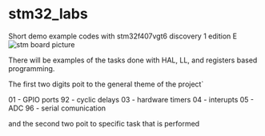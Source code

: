 # stm32_labs
Short demo example codes with stm32f407vgt6 discovery 1 edition E
![stm board picture](https://external-content.duckduckgo.com/iu/?u=https%3A%2F%2Fcdn1.botland.store%2F86232-large_default%2Fstm32f407g-disc1-discovery-stm32f4discovery.jpg&f=1&nofb=1&ipt=80205140449b3e630ab478bcb89c4c73dcf6a76bb8bbd9bfc2d6f141e020eb62&ipo=images)

There will be examples of the tasks done with HAL, LL, and registers based programming.

The first two digits poit to the general theme of the project`

01 - GPIO ports
92 - cyclic delays
03 - hardware timers
04 - interupts
05 - ADC
96 - serial comunication

and the second two poit to specific task that is performed

